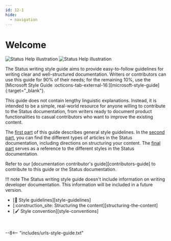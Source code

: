 ```yaml
---
id: 12-1
hide:
  - navigation
---
```


# Welcome

![Status Help illustration](./index/media/12-1-1-light.png#only-light)
![Status Help illustration](./index/media/12-1-1-dark.png#only-dark)

The Status writing style guide aims to provide easy-to-follow guidelines for writing clear and well-structured documentation. Writers or contributors can use this guide for 90% of their needs; for the remaining 10%, use the [Microsoft Style Guide :octicons-tab-external-16:][microsoft-style-guide]{:target="_blank"}.

This guide does not contain lengthy linguistic explanations. Instead, it is intended to be a simple, real-world resource for anyone willing to contribute to the Status documentation, from writers ready to document product functionalities to casual contributors who want to improve the existing content.

The [first part](style-guidelines.md) of this guide describes general style guidelines. In the [second part](./structuring-the-content.md), you can find the different types of articles in the Status documentation, including directions on structuring your content. The [final part](./style-conventions.md) serves as a reference to the different styles in the Status documentation.

Refer to our [documentation contributor's guide][contributors-guide] to contribute to this guide or the Status documentation.

!!! note
    The Status writing style guide doesn't include information on writing developer documentation. This information will be included in a future version.

<div class="grid cards" markdown>

-   [:triangular_ruler: Style guidelines][style-guidelines]
-   [:construction_site: Structuring the content][structuring-the-content]
-   [:paintbrush: Style convention][style-conventions]

<br>

--8<-- "includes/urls-style-guide.txt"
